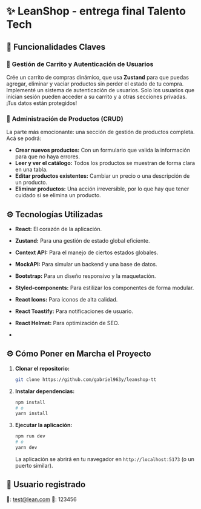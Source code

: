 #  ✨ LeanShop - entrega final Talento Tech

## 🚀 Funcionalidades Claves
### 🛒 **Gestión de Carrito y Autenticación de Usuarios**
Crée un carrito de compras dinámico, que usa **Zustand** para que puedas agregar, eliminar y vaciar productos sin perder el estado de tu compra. Implementé un sistema de autenticación de usuarios. Solo los usuarios que inician sesión pueden acceder a su carrito y a otras secciones privadas. ¡Tus datos están protegidos!
### 📝 **Administración de Productos (CRUD)**
La parte más emocionante: una sección de gestión de productos completa. Acá se podrá:
* **Crear nuevos productos:** Con un formulario que valida la información para que no haya errores.
* **Leer y ver el catálogo:** Todos los productos se muestran de forma clara en una tabla.
* **Editar productos existentes:** Cambiar un precio o una descripción de un producto.
* **Eliminar productos:** Una acción irreversible, por lo que hay que tener cuidado si se elimina un producto.

## ⚙️ Tecnologías Utilizadas
* **React:** El corazón de la aplicación.
* **Zustand:** Para una gestión de estado global eficiente.
* **Context API:** Para el manejo de ciertos estados globales.
* **MockAPI:** Para simular un backend y una base de datos.
* **Bootstrap:** Para un diseño responsivo y la maquetación.
* **Styled-components:** Para estilizar los componentes de forma modular.
* **React Icons:** Para iconos de alta calidad.
* **React Toastify:** Para notificaciones de usuario.
* **React Helmet:** Para optimización de SEO.

* 
## ⚙️ Cómo Poner en Marcha el Proyecto
1.  **Clonar el repositorio:**
    ```bash
    git clone https://github.com/gabriel963y/leanshop-tt
    ```
2.  **Instalar dependencias:**
    ```bash
    npm install
    # o
    yarn install
    ```
3.  **Ejecutar la aplicación:**
    ```bash
    npm run dev
    # o
    yarn dev
    ```
    La aplicación se abrirá en tu navegador en `http://localhost:5173` (o un puerto similar).

## 👤 Usuario registrado
📧: test@lean.com
🔑: 123456
